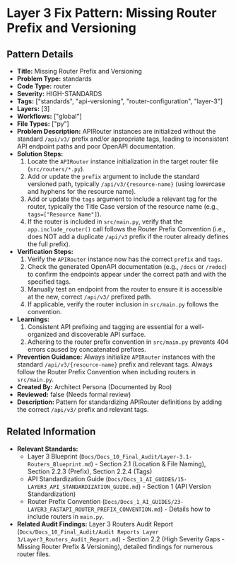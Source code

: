 # Layer 3 Fix Pattern: Missing Router Prefix and Versioning

## Pattern Details

*   **Title:** Missing Router Prefix and Versioning
*   **Problem Type:** standards
*   **Code Type:** router
*   **Severity:** HIGH-STANDARDS
*   **Tags:** ["standards", "api-versioning", "router-configuration", "layer-3"]
*   **Layers:** [3]
*   **Workflows:** ["global"]
*   **File Types:** ["py"]
*   **Problem Description:** APIRouter instances are initialized without the standard `/api/v3/` prefix and/or appropriate tags, leading to inconsistent API endpoint paths and poor OpenAPI documentation.
*   **Solution Steps:**
    1.  Locate the `APIRouter` instance initialization in the target router file (`src/routers/*.py`).
    2.  Add or update the `prefix` argument to include the standard versioned path, typically `/api/v3/{resource-name}` (using lowercase and hyphens for the resource name).
    3.  Add or update the `tags` argument to include a relevant tag for the router, typically the Title Case version of the resource name (e.g., `tags=["Resource Name"]`).
    4.  If the router is included in `src/main.py`, verify that the `app.include_router()` call follows the Router Prefix Convention (i.e., does NOT add a duplicate `/api/v3` prefix if the router already defines the full prefix).
*   **Verification Steps:**
    1.  Verify the `APIRouter` instance now has the correct `prefix` and `tags`.
    2.  Check the generated OpenAPI documentation (e.g., `/docs` or `/redoc`) to confirm the endpoints appear under the correct path and with the specified tags.
    3.  Manually test an endpoint from the router to ensure it is accessible at the new, correct `/api/v3/` prefixed path.
    4.  If applicable, verify the router inclusion in `src/main.py` follows the convention.
*   **Learnings:**
    1.  Consistent API prefixing and tagging are essential for a well-organized and discoverable API surface.
    2.  Adhering to the router prefix convention in `src/main.py` prevents 404 errors caused by concatenated prefixes.
*   **Prevention Guidance:** Always initialize `APIRouter` instances with the standard `/api/v3/{resource-name}` prefix and relevant tags. Always follow the Router Prefix Convention when including routers in `src/main.py`.
*   **Created By:** Architect Persona (Documented by Roo)
*   **Reviewed:** false (Needs formal review)
*   **Description:** Pattern for standardizing APIRouter definitions by adding the correct `/api/v3/` prefix and relevant tags.

## Related Information

*   **Relevant Standards:**
    *   Layer 3 Blueprint (`Docs/Docs_10_Final_Audit/Layer-3.1-Routers_Blueprint.md`) - Section 2.1 (Location & File Naming), Section 2.2.3 (Prefix), Section 2.2.4 (Tags)
    *   API Standardization Guide (`Docs/Docs_1_AI_GUIDES/15-LAYER3_API_STANDARDIZATION_GUIDE.md`) - Section 1 (API Version Standardization)
    *   Router Prefix Convention (`Docs/Docs_1_AI_GUIDES/23-LAYER3_FASTAPI_ROUTER_PREFIX_CONVENTION.md`) - Details how to include routers in `main.py`.
*   **Related Audit Findings:** Layer 3 Routers Audit Report (`Docs/Docs_10_Final_Audit/Audit Reports Layer 3/Layer3_Routers_Audit_Report.md`) - Section 2.2 (High Severity Gaps - Missing Router Prefix & Versioning), detailed findings for numerous router files.